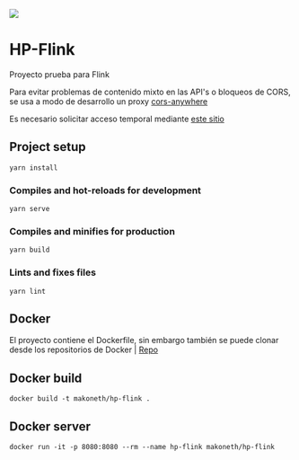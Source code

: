 ![](https://firebasestorage.googleapis.com/v0/b/hp-flink.appspot.com/o/favicon.png?alt=media&token=759a4d40-9c31-4a08-b8f0-998d090d27f2)

# HP-Flink

Proyecto prueba para Flink

Para evitar problemas de contenido mixto en las API's o bloqueos de CORS, se usa a modo de desarrollo un proxy [cors-anywhere](https://github.com/Rob--W/cors-anywhere)

Es necesario solicitar acceso temporal mediante [este sitio](https://cors-anywhere.herokuapp.com/corsdemo) 

## Project setup
```
yarn install
```

### Compiles and hot-reloads for development
```
yarn serve
```

### Compiles and minifies for production
```
yarn build
```

### Lints and fixes files
```
yarn lint
```

## Docker
El proyecto contiene el Dockerfile, sin embargo también se puede clonar desde los repositorios de Docker | [Repo](https://hub.docker.com/r/makoneth/hp-flink)

## Docker build
```
docker build -t makoneth/hp-flink .
```
## Docker server
```
docker run -it -p 8080:8080 --rm --name hp-flink makoneth/hp-flink
```